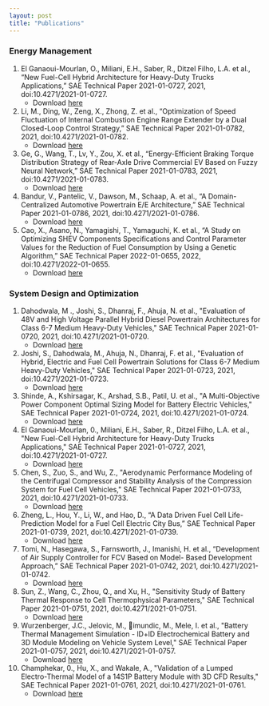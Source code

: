 ```yaml
---
layout: post
title: "Publications" 
---
```


### Energy Management

1. El Ganaoui-Mourlan, O., Miliani, E.H., Saber, R., Ditzel Filho, L.A. et al., “New Fuel-Cell Hybrid Architecture for Heavy-Duty Trucks Applications,” SAE Technical Paper 2021-01-0727, 2021, doi:10.4271/2021-01-0727.
    * Download [here][paper_1]
2. Li, M., Ding, W., Zeng, X., Zhong, Z. et al., “Optimization of Speed Fluctuation of Internal Combustion Engine Range Extender by a Dual Closed-Loop Control Strategy,” SAE Technical Paper 2021-01-0782, 2021, doi:10.4271/2021-01-0782.
    * Download [here][paper_2]
3. Ge, G., Wang, T., Lv, Y., Zou, X. et al., “Energy-Efficient Braking Torque Distribution Strategy of Rear-Axle Drive Commercial EV Based on Fuzzy Neural Network,” SAE Technical Paper 2021-01-0783, 2021, doi:10.4271/2021-01-0783.
    * Download [here][paper_3]
4. Bandur, V., Pantelic, V., Dawson, M., Schaap, A. et al., “A Domain-Centralized Automotive Powertrain E/E Architecture,” SAE
Technical Paper 2021-01-0786, 2021, doi:10.4271/2021-01-0786.
    * Download [here][paper_4]
5. Cao, X., Asano, N., Yamagishi, T., Yamaguchi, K. et al., “A Study on Optimizing SHEV Components Specifications and Control
Parameter Values for the Reduction of Fuel Consumption by Using a Genetic Algorithm,” SAE Technical Paper 2022-01-0655, 2022,
doi:10.4271/2022-01-0655.
    * Download [here][paper_5]

[paper_1]: https://docs.google.com/viewer?url=https://github.com/adamlilith16/adamlilith16.github.io/raw/master/_downloads/_project1/Paper_1.pdf
[paper_2]: https://docs.google.com/viewer?url=https://github.com/adamlilith16/adamlilith16.github.io/raw/master/_downloads/_project1/Paper_2.pdf
[paper_3]: https://docs.google.com/viewer?url=https://github.com/adamlilith16/adamlilith16.github.io/raw/master/_downloads/_project1/Paper_3.pdf
[paper_4]: https://docs.google.com/viewer?url=https://github.com/adamlilith16/adamlilith16.github.io/raw/master/_downloads/_project1/Paper_4.pdf
[paper_5]: https://docs.google.com/viewer?url=https://github.com/adamlilith16/adamlilith16.github.io/raw/master/_downloads/_project1/Paper_5.pdf

### System Design and Optimization

1. Dahodwala, M ., Joshi, S., Dhanraj, F., Ahuja, N. et al., "Evaluation of 48V and High Voltage Parallel Hybrid Diesel Powertrain Architectures for Class 6-7 Medium Heavy-Duty Vehicles," SAE Technical Paper 2021-01-0720, 2021, doi:10.4271/2021-01-0720.
    * Download [here][sdo_paper_1]
2. Joshi, S., Dahodwala, M., Ahuja, N., Dhanraj, F. et al., "Evaluation of Hybrid, Electric and Fuel Cell Powertrain Solutions for Class 6-7 Medium Heavy-Duty Vehicles," SAE Technical Paper 2021-01-0723, 2021, doi:10.4271/2021-01-0723. 
    * Download [here][sdo_paper_2]
3. Shinde, A., Kshirsagar, K., Arshad, S.B., Patil, U. et al., "A Multi-Objective Power Component Optimal Sizing Model for Battery
Electric Vehicles," SAE Technical Paper 2021-01-0724, 2021, doi:10.4271/2021-01-0724.
    * Download [here][sdo_paper_3]
4. El Ganaoui-Mourlan, 0., Miliani, E.H., Saber, R., Ditzel Filho, L.A. et al., "New Fuel-Cell Hybrid Architecture for Heavy-Duty Trucks Applications," SAE Technical Paper 2021-01-0727, 2021, doi:10.4271/2021-01-0727.
    * Download [here][sdo_paper_4]
5. Chen, S., Zuo, S., and Wu, Z., "Aerodynamic Performance Modeling of the Centrifugal Compressor and Stability Analysis of the Compression System for Fuel Cell Vehicles," SAE Technical Paper 2021-01-0733, 2021, doi:10.4271/2021-01-0733. 
    * Download [here][sdo_paper_5]
6. Zheng, L., Hou, Y., Li, W., and Hao, D., “A Data Driven Fuel Cell Life-Prediction Model for a Fuel Cell Electric City Bus,”
SAE Technical Paper 2021-01-0739, 2021, doi:10.4271/2021-01-0739.
    * Download [here][sdo_paper_6]
7. Tomi, N., Hasegawa, S., Farnsworth, J., Imanishi, H. et al., “Development of Air Supply Controller for FCV Based on Model-
Based Development Approach,” SAE Technical Paper 2021-01-0742, 2021, doi:10.4271/2021-01-0742.
    * Download [here][sdo_paper_7]
8. Sun, Z., Wang, C., Zhou, Q., and Xu, H., "Sensitivity Study of Battery Thermal Response to Cell Thermophysical Parameters," SAE Technical Paper 2021-01-0751, 2021, doi:10.4271/2021-01-0751. 
    * Download [here][sdo_paper_8]
9. Wurzenberger, J.C., Jelovic, M., 􀀂imundic, M., Mele, I. et al., "Battery Thermal Management Simulation - lD+lD Electrochemical Battery and 3D Module Modeling on Vehicle System Level," SAE Technical Paper 2021-01-0757, 2021, doi:10.4271/2021-01-0757. 
    * Download [here][sdo_paper_9]
10. Champhekar, 0., Hu, X., and Wakale, A., "Validation of a Lumped Electro-Thermal Model of a 14S1P Battery Module with 3D CFD Results," SAE Technical Paper 2021-01-0761, 2021, doi:10.4271/2021-01-0761. 
    * Download [here][sdo_paper_10]
    
[sdo_paper_1]: https://docs.google.com/viewer?url=https://github.com/adamlilith16/adamlilith16.github.io/raw/master/_downloads/_project2/SDO_Paper_1.pdf
[sdo_paper_2]: https://docs.google.com/viewer?url=https://github.com/adamlilith16/adamlilith16.github.io/raw/master/_downloads/_project2/SDO_Paper_2.pdf
[sdo_paper_3]: https://docs.google.com/viewer?url=https://github.com/adamlilith16/adamlilith16.github.io/raw/master/_downloads/_project2/SDO_Paper_3.pdf
[sdo_paper_4]: https://docs.google.com/viewer?url=https://github.com/adamlilith16/adamlilith16.github.io/raw/master/_downloads/_project2/SDO_Paper_4.pdf
[sdo_paper_5]: https://docs.google.com/viewer?url=https://github.com/adamlilith16/adamlilith16.github.io/raw/master/_downloads/_project2/SDO_Paper_5.pdf
[sdo_paper_6]: https://docs.google.com/viewer?url=https://github.com/adamlilith16/adamlilith16.github.io/raw/master/_downloads/_project2/SDO_Paper_6.pdf
[sdo_paper_7]: https://docs.google.com/viewer?url=https://github.com/adamlilith16/adamlilith16.github.io/raw/master/_downloads/_project2/SDO_Paper_7.pdf
[sdo_paper_8]: https://docs.google.com/viewer?url=https://github.com/adamlilith16/adamlilith16.github.io/raw/master/_downloads/_project2/SDO_Paper_8.pdf
[sdo_paper_9]: https://docs.google.com/viewer?url=https://github.com/adamlilith16/adamlilith16.github.io/raw/master/_downloads/_project2/SDO_Paper_9.pdf
[sdo_paper_10]: https://docs.google.com/viewer?url=https://github.com/adamlilith16/adamlilith16.github.io/raw/master/_downloads/_project2/SDO_Paper_10.pdf
[sdo_paper_11]: https://docs.google.com/viewer?url=https://github.com/adamlilith16/adamlilith16.github.io/raw/master/_downloads/_project2/SDO_Paper_11.pdf
[sdo_paper_12]: https://docs.google.com/viewer?url=https://github.com/adamlilith16/adamlilith16.github.io/raw/master/_downloads/_project2/SDO_Paper_12.pdf
[sdo_paper_13]: https://docs.google.com/viewer?url=https://github.com/adamlilith16/adamlilith16.github.io/raw/master/_downloads/_project2/SDO_Paper_13.pdf
[sdo_paper_14]: https://docs.google.com/viewer?url=https://github.com/adamlilith16/adamlilith16.github.io/raw/master/_downloads/_project2/SDO_Paper_14.pdf
[sdo_paper_15]: https://docs.google.com/viewer?url=https://github.com/adamlilith16/adamlilith16.github.io/raw/master/_downloads/_project2/SDO_Paper_15.pdf
[sdo_paper_16]: https://docs.google.com/viewer?url=https://github.com/adamlilith16/adamlilith16.github.io/raw/master/_downloads/_project2/SDO_Paper_16.pdf
[sdo_paper_17]: https://docs.google.com/viewer?url=https://github.com/adamlilith16/adamlilith16.github.io/raw/master/_downloads/_project2/SDO_Paper_17.pdf
[sdo_paper_18]: https://docs.google.com/viewer?url=https://github.com/adamlilith16/adamlilith16.github.io/raw/master/_downloads/_project2/SDO_Paper_18.pdf
[sdo_paper_19]: https://docs.google.com/viewer?url=https://github.com/adamlilith16/adamlilith16.github.io/raw/master/_downloads/_project2/SDO_Paper_19.pdf
[sdo_paper_20]: https://docs.google.com/viewer?url=https://github.com/adamlilith16/adamlilith16.github.io/raw/master/_downloads/_project2/SDO_Paper_20.pdf
[sdo_paper_21]: https://docs.google.com/viewer?url=https://github.com/adamlilith16/adamlilith16.github.io/raw/master/_downloads/_project2/SDO_Paper_21.pdf
[sdo_paper_22]: https://docs.google.com/viewer?url=https://github.com/adamlilith16/adamlilith16.github.io/raw/master/_downloads/_project2/SDO_Paper_22.pdf
[sdo_paper_23]: https://docs.google.com/viewer?url=https://github.com/adamlilith16/adamlilith16.github.io/raw/master/_downloads/_project2/SDO_Paper_23.pdf
[sdo_paper_24]: https://docs.google.com/viewer?url=https://github.com/adamlilith16/adamlilith16.github.io/raw/master/_downloads/_project2/SDO_Paper_24.pdf
[sdo_paper_25]: https://docs.google.com/viewer?url=https://github.com/adamlilith16/adamlilith16.github.io/raw/master/_downloads/_project2/SDO_Paper_25.pdf
[sdo_paper_26]: https://docs.google.com/viewer?url=https://github.com/adamlilith16/adamlilith16.github.io/raw/master/_downloads/_project2/SDO_Paper_26.pdf
[sdo_paper_27]: https://docs.google.com/viewer?url=https://github.com/adamlilith16/adamlilith16.github.io/raw/master/_downloads/_project2/SDO_Paper_27.pdf
[sdo_paper_28]: https://docs.google.com/viewer?url=https://github.com/adamlilith16/adamlilith16.github.io/raw/master/_downloads/_project2/SDO_Paper_28.pdf
[sdo_paper_29]: https://docs.google.com/viewer?url=https://github.com/adamlilith16/adamlilith16.github.io/raw/master/_downloads/_project2/SDO_Paper_29.pdf
[sdo_paper_30]: https://docs.google.com/viewer?url=https://github.com/adamlilith16/adamlilith16.github.io/raw/master/_downloads/_project2/SDO_Paper_30.pdf
[sdo_paper_31]: https://docs.google.com/viewer?url=https://github.com/adamlilith16/adamlilith16.github.io/raw/master/_downloads/_project2/SDO_Paper_31.pdf
[sdo_paper_32]: https://docs.google.com/viewer?url=https://github.com/adamlilith16/adamlilith16.github.io/raw/master/_downloads/_project2/SDO_Paper_32.pdf
[sdo_paper_33]: https://docs.google.com/viewer?url=https://github.com/adamlilith16/adamlilith16.github.io/raw/master/_downloads/_project2/SDO_Paper_33.pdf
[sdo_paper_34]: https://docs.google.com/viewer?url=https://github.com/adamlilith16/adamlilith16.github.io/raw/master/_downloads/_project2/SDO_Paper_34.pdf
[sdo_paper_35]: https://docs.google.com/viewer?url=https://github.com/adamlilith16/adamlilith16.github.io/raw/master/_downloads/_project2/SDO_Paper_35.pdf
